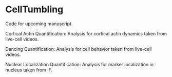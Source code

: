 # CellTumbling

Code for upcoming manuscript. 

Cortical Actin Quantification: Analysis for cortical actin dynamics taken from live-cell videos. 

Dancing Quantification: Analysis for cell behavior taken from live-cell videos. 

Nuclear Localization Quantification: Analysis for marker localization in nucleus taken from IF. 
